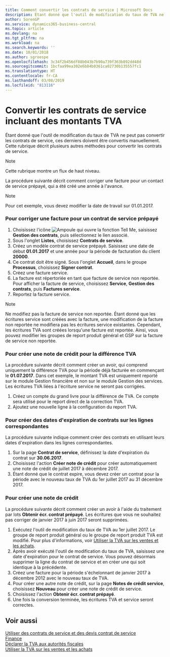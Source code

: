 ```yaml
---
title: Comment convertir les contrats de service | Microsoft Docs
description: Étant donné que l'outil de modification du taux de TVA ne peut pas convertir les contrats de service, ces derniers doivent être convertis manuellement. Cette rubrique décrit plusieurs autres méthodes pour convertir les contrats de service.
author: SorenGP
ms.service: dynamics365-business-central
ms.topic: article
ms.devlang: na
ms.tgt_pltfrm: na
ms.workload: na
ms.search.keywords: ''
ms.date: 10/01/2018
ms.author: sgroespe
ms.openlocfilehash: 3c34f2b456df88b043b7b90a739f363b892dd48d
ms.sourcegitcommit: 1bcfaa99ea302e6b84b8361ca02730b135557fc1
ms.translationtype: HT
ms.contentlocale: fr-CA
ms.lasthandoff: 03/08/2019
ms.locfileid: "813116"
---
```

# <a name="convert-service-contracts-that-include-vat-amounts"></a>Convertir les contrats de service incluant des montants TVA
Étant donné que l'outil de modification du taux de TVA ne peut pas convertir les contrats de service, ces derniers doivent être convertis manuellement. Cette rubrique décrit plusieurs autres méthodes pour convertir les contrats de service.  

> [!NOTE]  
>  Cette rubrique montre un flux de haut niveau.  

 La procédure suivante décrit comment corriger une facture pour un contact de service prépayé, qui a été créé une année à l'avance.  

> [!NOTE]  
>  Pour cet exemple, vous devez modifier la date de travail sur 01.01.2017.  

### <a name="to-correct-an-invoice-for-a-prepaid-service-contract"></a>Pour corriger une facture pour un contrat de service prépayé  
1. Choisissez l'icône ![Ampoule qui ouvre la fonction Tell Me](media/ui-search/search_small.png "Dites-moi ce que vous voulez faire"), saisissez **Gestion des contrats**, puis sélectionnez le lien associé.  
2. Sous l'onglet **Listes**, choisissez **Contrats de service**.  
3. Créez un modèle contrat de service prépayé. Saisissez une date de début **01.01.2017** et une année pour la période de facturation du client **20000**.  
4. Ce contrat doit être signé. Sous l'onglet **Accueil**, dans le groupe **Processus**, choisissez **Signer contrat**.  
5. Créez une facture service.
6. La facture est répertoriée en tant que facture de service non reportée. Pour afficher la facture de service, choisissez **Service**, **Gestion des contrats**, puis **Factures service**.  
7. Reportez la facture service.  

> [!NOTE]  
>  Ne modifiez pas la facture de service non reportée. Étant donné que les écritures service sont créées avec la facture, une modification de la facture non reportée ne modifiera pas les écritures service existantes. Cependant, les écritures TVA sont créées lorsqu'une facture est reportée. Ainsi, vous pouvez modifier les groupes de report produit général et GSP sur la facture de service non reportée.  

### <a name="to-create-a-credit-memo-for-vat-difference"></a>Pour créer une note de crédit pour la différence TVA  
La procédure suivante décrit comment créer un avoir, qui comprend uniquement la différence TVA pour la période déjà facturée en commençant le **01.07.2017**. Dans cet exemple, le montant TVA est uniquement reporté sur le module Gestion financière et non sur le module Gestion des services. Les écritures TVA liées à l'écriture service ne seront pas corrigées.  

1. Créez un compte du grand livre pour la différence de TVA. Ce compte sera utilisé pour le report direct de la correction TVA.  
2. Ajoutez une nouvelle ligne à la configuration du report TVA.  

### <a name="to-create-contract-expiration-dates-in-contract-lines"></a>Pour créer des dates d'expiration de contrats sur les lignes correspondantes  
La procédure suivante indique comment créer des contrats en utilisant leurs dates d'expiration dans les lignes correspondantes.  

1. Sur la page **Contrat de service**, définissez la date d'expiration du contrat sur **30.06.2017**.  
2. Choisissez l'action **Créer note de crédit** pour créer automatiquement une note de crédit de juillet 2017 à décembre 2017.  
3. Étant donné que le contrat expire, vous devez créer un contrat pour la période avec le nouveau taux de TVA du 1er juillet 2017 au 31 décembre 2017.  

### <a name="to-create-a-new-credit-memo"></a>Pour créer une note de crédit  
La procédure suivante décrit comment créer un avoir à l'aide du traitement par lots **Obtenir écr. contrat prépayé**. Les écritures que vous ne souhaitez pas corriger de janvier 2017 à juin 2017 seront supprimées.  

1. Exécutez l'outil de modification du taux de TVA au 1er juillet 2017. Le groupe de report produit général ou le groupe de report produit TVA est modifié. Pour plus d'informations, voir [Utiliser la TVA sur les ventes et les achats](finance-work-with-vat.md).  
2. Après avoir exécuté l'outil de modification du taux de TVA, saisissez une date d'expiration pour le contrat de service. Vous pouvez désormais supprimer la ligne du contrat de service et en créer une qui soit identique à la précédente.  
3. Créez une facture pour la période s'échelonnant de janvier 2017 à décembre 2012 avec le nouveau taux de TVA.  
4. Pour créer une autre note de crédit, sur la page **Notes de crédit service**, choisissez **Nouveau** pour créer une note de crédit de service.  
5. Choisissez l'action **Obtenir écr. contrat prépayé**.  
6. Une fois la conversion terminée, les écritures TVA et service seront correctes.  

## <a name="see-also"></a>Voir aussi  
[Utiliser des contrats de service et des devis contrat de service](service-how-to-create-service-contracts-and-service-contract-quotes.md)  
[Finance](finance.md)  
[Déclarer la TVA aux autorités fiscales](finance-how-report-vat.md)  
[Utiliser la TVA sur les ventes et les achats](finance-work-with-vat.md)  
